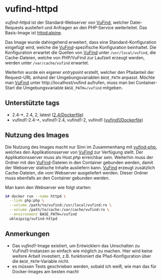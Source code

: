 # vufind-httpd

*vufind-httpd* ist der Standard-Webserver von [VuFind], welcher Datei-Requests ausliefert und Anfragen an den PHP-Service weiterleitet. Das Basis-Image ist [httpd:alpine].

Das Image wurde dahingehend erweitert, dass eine Standard-Konfiguration eingefügt wird, welche die [VuFind]-spezifische Konfiguration beinhaltet. Die Konfiguration erwartet die  Quellen von [VuFind] unter `/usr/local/vufind`, die Cache-Dateien, welche von PHP/VuFind zur Laufzeit erzeugt werden, werden unter `/var/cache/vufind` erwartet.

Weiterhin wurde ein eigener *entrypoint* erstellt, welcher den Pfadanteil der Request-URL anhand der Umgebungsvariablen `BASE_PATH` anpasst. Möchte man [VuFind] unter http://localhost/vufind aufrufen, muss man bei Container-Start die Umgebungsvariable `BASE_PATH=/vufind` mitgeben.

## Unterstützte tags

* 2.4-*, 2.4, 2, latest ([2.4/Dockerfile])
* vufind1-2.4-*, vufind1-2.4, vufind1-2, vufind1 ([vufind1/Dockerfile])

## Nutzung des Images

Die Nutzung des Images macht nur Sinn im Zusammenhang mit [vufind-php], welches den Applikationsserver von [VuFind] zur Verfügung stellt. Der Applikationsserver muss als Host *php* erreichbar sein. Weiterhin muss der Ordner mit den [VuFind]-Dateien in den Container gebunden werden, damit der Webserver statische Inhalte ausliefern kann. [VuFind] erzeugt zusätzlich Cache-Dateien, die vom Webserver ausgeliefert werden. Dieser Ordner muss ebenfalls an den Container gebunden werden.

Man kann den Webserver wie folgt starten:
```bash
$# docker run --name httpd \
  --link php:php \
  --volume /path/to/vufind:/usr/local/vufind:ro \
  --volume /path/to/cache:/var/cache/vufind:ro \
  --environment BASE_PATH=/vufind
  ubleipzig/vufind-httpd
```

## Anmerkungen

* Das *vufind1*-Image existiert, um Entwicklern das Umschalten zu VuFind1-Instanzen so einfach wie möglich zu machen. Hier wird keine weitere Arbeit investiert, z.B. funktioniert die Pfad-Konfiguration über die `BASE_PATH`-Variable nicht.
* es müssen Tests geschrieben werden, sobald ich weiß, wie man das für Docker-Images am besten macht

[VuFind]: https://github.com/vufind-org/vufind
[httpd:alpine]: https://hub.docker.com/_/httpd/
[2.4/Dockerfile]: https://git.sc.uni-leipzig.de/ubl/bdd_dev/docker/vufind-httpd/blob/master/2.4/Dockerfile
[vufind1/Dockerfile]: https://git.sc.uni-leipzig.de/ubl/bdd_dev/docker/vufind-httpd/blob/master/vufind1/Dockerfile
[vufind-php]: https://hub.docker.com/r/ubleipzig/vufind-php/

